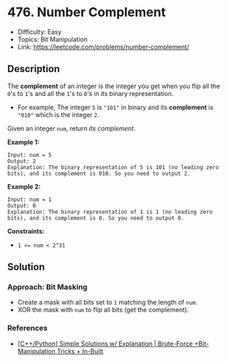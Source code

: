# 476. Number Complement

- Difficulty: Easy
- Topics: Bit Manipulation
- Link: https://leetcode.com/problems/number-complement/

## Description

The **complement** of an integer is the integer you get when you flip all the `0`'s to `1`'s and all the `1`'s to `0`'s in its binary representation.

- For example, The integer `5` is `"101"` in binary and its **complement** is `"010"` which is the integer `2`.

Given an integer `num`, return _its complement_.

**Example 1:**

```
Input: num = 5
Output: 2
Explanation: The binary representation of 5 is 101 (no leading zero bits), and its complement is 010. So you need to output 2.
```

**Example 2:**

```
Input: num = 1
Output: 0
Explanation: The binary representation of 1 is 1 (no leading zero bits), and its complement is 0. So you need to output 0.
```

**Constraints:**

- `1 <= num < 2^31`

## Solution

### Approach: Bit Masking

- Create a mask with all bits set to `1` matching the length of `num`.
- XOR the mask with `num` to flip all bits (get the complement).

### References

- [[C++/Python] Simple Solutions w/ Explanation | Brute-Force +Bit-Manipulation Tricks + In-Built](https://leetcode.com/problems/number-complement/solutions/1650035/c-python-simple-solutions-w-explanation-brute-force-bit-manipulation-tricks-in-built/)
